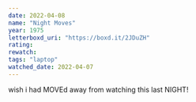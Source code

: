 ```yaml
---
date: 2022-04-08
name: "Night Moves"
year: 1975
letterboxd_uri: "https://boxd.it/2JDuZH"
rating: 
rewatch: 
tags: "laptop"
watched_date: 2022-04-07
---
```


wish i had MOVEd away from watching this last NIGHT!

